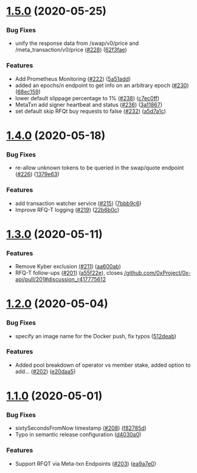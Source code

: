# [1.5.0](https://github.com/0xProject/0x-api/compare/v1.4.0...v1.5.0) (2020-05-25)


### Bug Fixes

* unify the response data from /swap/v0/price and /meta_transaction/v0/price ([#228](https://github.com/0xProject/0x-api/issues/228)) ([62f3fae](https://github.com/0xProject/0x-api/commit/62f3fae42a8ab7e73b644f0e8c523d655e6319e8))


### Features

* Add Prometheus Monitoring ([#222](https://github.com/0xProject/0x-api/issues/222)) ([5a51add](https://github.com/0xProject/0x-api/commit/5a51add4f0351d1e8567817411cdd24a984c2c28))
* added an epochs/n endpoint to get info on an arbitrary epoch ([#230](https://github.com/0xProject/0x-api/issues/230)) ([68ec159](https://github.com/0xProject/0x-api/commit/68ec1595b99c15e50c5cfeae682cf16b68d83be1))
* lower default slippage percentage to 1% ([#238](https://github.com/0xProject/0x-api/issues/238)) ([c7ec0ff](https://github.com/0xProject/0x-api/commit/c7ec0ff80d13d141dbc062b88ef5a97fd5b387a3))
* MetaTxn add signer heartbeat and status ([#236](https://github.com/0xProject/0x-api/issues/236)) ([3a11867](https://github.com/0xProject/0x-api/commit/3a118670ec6376203400650f39b93e06fc1c76af))
* set default skip RFQt buy requests to false ([#232](https://github.com/0xProject/0x-api/issues/232)) ([a5d7a1c](https://github.com/0xProject/0x-api/commit/a5d7a1ce8d539382fada237f77fbcb637aaf3791))

# [1.4.0](https://github.com/0xProject/0x-api/compare/v1.3.0...v1.4.0) (2020-05-18)

### Bug Fixes

-   re-allow unknown tokens to be queried in the swap/quote endpoint ([#226](https://github.com/0xProject/0x-api/issues/226)) ([1379e63](https://github.com/0xProject/0x-api/commit/1379e638693e030ab343adfa9893a6f42081ea01))

### Features

-   add transaction watcher service ([#215](https://github.com/0xProject/0x-api/issues/215)) ([7bbb9c6](https://github.com/0xProject/0x-api/commit/7bbb9c6f0992ae2a9a9ae9f2fe6d59f99a8e121a))
-   Improve RFQ-T logging ([#219](https://github.com/0xProject/0x-api/issues/219)) ([22b6b0c](https://github.com/0xProject/0x-api/commit/22b6b0c1fb15513bc1225ca5f3a8918639fe8f32))

# [1.3.0](https://github.com/0xProject/0x-api/compare/v1.2.0...v1.3.0) (2020-05-11)

### Features

-   Remove Kyber exclusion ([#211](https://github.com/0xProject/0x-api/issues/211)) ([aa600ab](https://github.com/0xProject/0x-api/commit/aa600abd74bb963303720d8a3cdf3b5f5044ae4f))
-   RFQ-T follow-ups ([#201](https://github.com/0xProject/0x-api/issues/201)) ([a55f22e](https://github.com/0xProject/0x-api/commit/a55f22ee866f0ce8a8e5164829bc511838019a47)), closes [/github.com/0xProject/0x-api/pull/201#discussion_r417775612](https://github.com//github.com/0xProject/0x-api/pull/201/issues/discussion_r417775612)

# [1.2.0](https://github.com/0xProject/0x-api/compare/v1.1.0...v1.2.0) (2020-05-04)

### Bug Fixes

-   specify an image name for the Docker push, fix typos ([512deab](https://github.com/0xProject/0x-api/commit/512deab78da744e86ca7e2f58d2c6e09e4f78c05))

### Features

-   Added pool breakdown of operator vs member stake, added option to add… ([#202](https://github.com/0xProject/0x-api/issues/202)) ([e20daa5](https://github.com/0xProject/0x-api/commit/e20daa5bb1cf6271b83d977459227fd80d1794cd))

# [1.1.0](https://github.com/0xProject/0x-api/compare/v1.0.0...v1.1.0) (2020-05-01)

### Bug Fixes

-   sixtySecondsFromNow timestamp ([#208](https://github.com/0xProject/0x-api/issues/208)) ([f82785d](https://github.com/0xProject/0x-api/commit/f82785ddd9ee465ae70907d443e79df3369e093c))
-   Typo in semantic release configuration ([d4030a0](https://github.com/0xProject/0x-api/commit/d4030a085d7f6847504087e97608c93c7031b57e))

### Features

-   Support RFQT via Meta-txn Endpoints ([#203](https://github.com/0xProject/0x-api/issues/203)) ([ea9a7e0](https://github.com/0xProject/0x-api/commit/ea9a7e0ad32855796c4cf9ef125b075f5761e71d))
